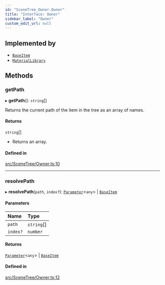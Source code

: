 ```yaml
---
id: "SceneTree_Owner.Owner"
title: "Interface: Owner"
sidebar_label: "Owner"
custom_edit_url: null
---
```




## Implemented by

- [`BaseItem`](SceneTree_BaseItem.BaseItem)
- [`MaterialLibrary`](SceneTree_MaterialLibrary.MaterialLibrary)

## Methods

### getPath

▸ **getPath**(): `string`[]

Returns the current path of the item in the tree as an array of names.

#### Returns

`string`[]

- Returns an array.

#### Defined in

[src/SceneTree/Owner.ts:10](https://github.com/ZeaInc/zea-engine/blob/61f5bb376/src/SceneTree/Owner.ts#L10)

___

### resolvePath

▸ **resolvePath**(`path`, `index?`): [`Parameter`](Parameters/SceneTree_Parameters_Parameter.Parameter)<`any`\> \| [`BaseItem`](SceneTree_BaseItem.BaseItem)

#### Parameters

| Name | Type |
| :------ | :------ |
| `path` | `string`[] |
| `index?` | `number` |

#### Returns

[`Parameter`](Parameters/SceneTree_Parameters_Parameter.Parameter)<`any`\> \| [`BaseItem`](SceneTree_BaseItem.BaseItem)

#### Defined in

[src/SceneTree/Owner.ts:12](https://github.com/ZeaInc/zea-engine/blob/61f5bb376/src/SceneTree/Owner.ts#L12)

